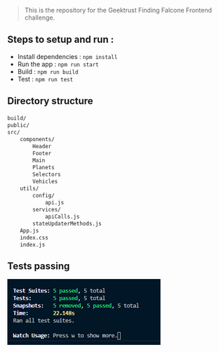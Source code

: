 > This is the repository for the Geektrust Finding Falcone Frontend challenge.

## Steps to setup and run : 

- Install dependencies : `npm install`
- Run the app : `npm run start`
- Build : `npm run build`
- Test : `npm run test`

## Directory structure
```
build/
public/
src/
    components/
        Header
        Footer
        Main
        Planets
        Selectors
        Vehicles
    utils/
        config/
            api.js
        services/
            apiCalls.js
        stateUpdaterMethods.js
    App.js
    index.css
    index.js
```

## Tests passing

![](./tests-passing.PNG)